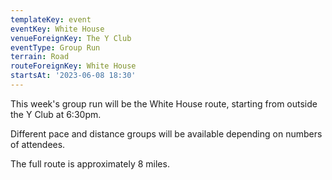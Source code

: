 ```yaml
---
templateKey: event
eventKey: White House
venueForeignKey: The Y Club
eventType: Group Run
terrain: Road
routeForeignKey: White House
startsAt: '2023-06-08 18:30'
---
```

This week's group run will be the White House route,
starting from outside the Y Club at 6:30pm.

Different pace and distance groups will be available depending on 
numbers of attendees.

The full route is approximately 8 miles.
